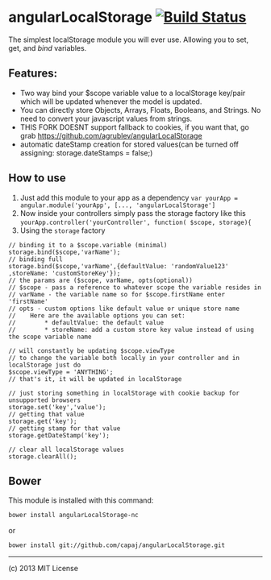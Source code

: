angularLocalStorage [![Build Status](https://travis-ci.org/capaj/angularLocalStorage.png?branch=master)](https://travis-ci.org/capaj/angularLocalStorage)
====================

The simplest localStorage module you will ever use. Allowing you to set, get, and *bind* variables.

## Features:

* Two way bind your $scope variable value to a localStorage key/pair which will be updated whenever the model is updated.
* You can directly store Objects, Arrays, Floats, Booleans, and Strings. No need to convert your javascript values from strings.
* THIS FORK DOESNT support fallback to cookies, if you want that, go grab https://github.com/agrublev/angularLocalStorage
* automatic dateStamp creation for stored values(can be turned off assigning: storage.dateStamps = false;)

## How to use

1. Just add this module to your app as a dependency
``var yourApp = angular.module('yourApp', [..., 'angularLocalStorage']``
2. Now inside your controllers simply pass the storage factory like this
``yourApp.controller('yourController', function( $scope, storage){``
3. Using the ``storage`` factory
  ```
  // binding it to a $scope.variable (minimal)
  storage.bind($scope,'varName');
  // binding full
  storage.bind($scope,'varName',{defaultValue: 'randomValue123' ,storeName: 'customStoreKey'});
  // the params are ($scope, varName, opts(optional))
  // $scope - pass a reference to whatever scope the variable resides in
  // varName - the variable name so for $scope.firstName enter 'firstName'
  // opts - custom options like default value or unique store name
  // 	Here are the available options you can set:
  // 		* defaultValue: the default value
  // 		* storeName: add a custom store key value instead of using the scope variable name

  // will constantly be updating $scope.viewType
  // to change the variable both locally in your controller and in localStorage just do
  $scope.viewType = 'ANYTHING';
  // that's it, it will be updated in localStorage

  // just storing something in localStorage with cookie backup for unsupported browsers
  storage.set('key','value');
  // getting that value
  storage.get('key');
  // getting stamp for that value
  storage.getDateStamp('key');

  // clear all localStorage values
  storage.clearAll();
  ```

## Bower
This module is installed with this command:

```bash
bower install angularLocalStorage-nc
```
or
```bash
bower install git://github.com/capaj/angularLocalStorage.git
```


---

(c) 2013 MIT License

